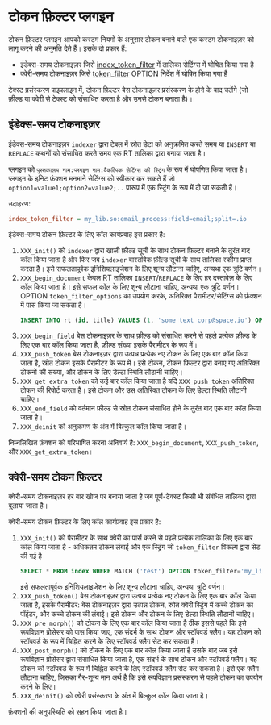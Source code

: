 # टोकन फ़िल्टर प्लगइन

टोकन फ़िल्टर प्लगइन आपको कस्टम नियमों के अनुसार टोकन बनाने वाले एक कस्टम टोकनाइज़र को लागू करने की अनुमति देते हैं। इसके दो प्रकार हैं:

* इंडेक्स-समय टोकनाइज़र जिसे [index_token_filter](../../../Creating_a_table/NLP_and_tokenization/Low-level_tokenization.md#index_token_filter) में तालिका सेटिंग्स में घोषित किया गया है
* क्वेरी-समय टोकनाइज़र जिसे [token_filter](../../../Searching/Options.md#token_filter) OPTION निर्देश में घोषित किया गया है

टेक्स्ट प्रसंस्करण पाइपलाइन में, टोकन फ़िल्टर बेस टोकनाइज़र प्रसंस्करण के होने के बाद चलेंगे (जो फ़ील्ड या क्वेरी से टेक्स्ट को संसाधित करता है और उनसे टोकन बनाता है)।

## इंडेक्स-समय टोकनाइज़र

इंडेक्स-समय टोकनाइज़र `indexer` द्वारा टेबल में स्रोत डेटा को अनुक्रमित करते समय या `INSERT` या `REPLACE` कथनों को संसाधित करते समय एक RT तालिका द्वारा बनाया जाता है।

प्लगइन को `पुस्तकालय नाम:प्लगइन नाम:वैकल्पिक सेटिंग्स की स्ट्रिंग` के रूप में घोषणित किया जाता है। प्लगइन के इनिट फ़ंक्शन मनमाने सेटिंग्स को स्वीकार कर सकते हैं जो `option1=value1;option2=value2;..` प्रारूप में एक स्ट्रिंग के रूप में दी जा सकती हैं।

उदाहरण:

```ini
index_token_filter = my_lib.so:email_process:field=email;split=.io
```

इंडेक्स-समय टोकन फ़िल्टर के लिए कॉल कार्यप्रवाह इस प्रकार है:

1.  `XXX_init()` को `indexer` द्वारा खाली फ़ील्ड सूची के साथ टोकन फ़िल्टर बनाने के तुरंत बाद कॉल किया जाता है और फिर जब `indexer` वास्तविक फ़ील्ड सूची के साथ तालिका स्कीमा प्राप्त करता है। इसे सफलतापूर्वक इनिशियलाइजेशन के लिए शून्य लौटाना चाहिए, अन्यथा एक त्रुटि वर्णन।
2.  `XXX_begin_document` केवल RT तालिका `INSERT`/`REPLACE` के लिए हर दस्तावेज़ के लिए कॉल किया जाता है। इसे सफल कॉल के लिए शून्य लौटाना चाहिए, अन्यथा एक त्रुटि वर्णन। OPTION `token_filter_options` का उपयोग करके, अतिरिक्त पैरामीटर/सेटिंग्स को फ़ंक्शन में पास किया जा सकता है।
    ```sql
    INSERT INTO rt (id, title) VALUES (1, 'some text corp@space.io') OPTION token_filter_options='.io'
    ```
3.  `XXX_begin_field` बेस टोकनाइज़र के साथ फ़ील्ड को संसाधित करने से पहले प्रत्येक फ़ील्ड के लिए एक बार कॉल किया जाता है, फ़ील्ड संख्या इसके पैरामीटर के रूप में।
4.  `XXX_push_token` बेस टोकनाइज़र द्वारा उत्पन्न प्रत्येक नए टोकन के लिए एक बार कॉल किया जाता है, स्रोत टोकन इसके पैरामीटर के रूप में। इसे टोकन, टोकन फ़िल्टर द्वारा बनाए गए अतिरिक्त टोकनों की संख्या, और टोकन के लिए डेल्टा स्थिति लौटानी चाहिए।
5.  `XXX_get_extra_token` को कई बार कॉल किया जाता है यदि `XXX_push_token` अतिरिक्त टोकन की रिपोर्ट करता है। इसे टोकन और उस अतिरिक्त टोकन के लिए डेल्टा स्थिति लौटानी चाहिए।
6.  `XXX_end_field` को वर्तमान फ़ील्ड से स्रोत टोकन संसाधित होने के तुरंत बाद एक बार कॉल किया जाता है।
7.  `XXX_deinit` को अनुक्रमण के अंत में बिल्कुल कॉल किया जाता है।

निम्नलिखित फ़ंक्शन को परिभाषित करना अनिवार्य है: `XXX_begin_document`, `XXX_push_token`, और `XXX_get_extra_token`।

## क्वेरी-समय टोकन फ़िल्टर

क्वेरी-समय टोकनाइज़र हर बार खोज पर बनाया जाता है जब पूर्ण-टेक्स्ट किसी भी संबंधित तालिका द्वारा बुलाया जाता है।

क्वेरी-समय टोकन फ़िल्टर के लिए कॉल कार्यप्रवाह इस प्रकार है:

1.  `XXX_init()` को पैरामीटर के साथ क्वेरी का पार्स करने से पहले प्रत्येक तालिका के लिए एक बार कॉल किया जाता है - अधिकतम टोकन लंबाई और एक स्ट्रिंग जो `token_filter` विकल्प द्वारा सेट की गई है
    ```sql
    SELECT * FROM index WHERE MATCH ('test') OPTION token_filter='my_lib.so:query_email_process:io'
    ```
    इसे सफलतापूर्वक इनिशियलाइजेशन के लिए शून्य लौटाना चाहिए, अन्यथा त्रुटि वर्णन।
2.  `XXX_push_token()` बेस टोकनाइज़र द्वारा उत्पन्न प्रत्येक नए टोकन के लिए एक बार कॉल किया जाता है, इसके पैरामीटर: बेस टोकनाइज़र द्वारा उत्पन्न टोकन, स्रोत क्वेरी स्ट्रिंग में कच्चे टोकन का पॉइंटर, और कच्चे टोकन की लंबाई। इसे टोकन और टोकन के लिए डेल्टा स्थिति लौटानी चाहिए।
3.  `XXX_pre_morph()` को टोकन के लिए एक बार कॉल किया जाता है ठीक इससे पहले कि इसे रूपविज्ञान प्रोसेसर को पास किया जाए, एक संदर्भ के साथ टोकन और स्टॉपवर्ड फ्लैग। यह टोकन को स्टॉपवर्ड के रूप में चिह्नित करने के लिए स्टॉपवर्ड फ्लैग सेट कर सकता है।
4.  `XXX_post_morph()` को टोकन के लिए एक बार कॉल किया जाता है उसके बाद जब इसे रूपविज्ञान प्रोसेसर द्वारा संसाधित किया जाता है, एक संदर्भ के साथ टोकन और स्टॉपवर्ड फ्लैग। यह टोकन को स्टॉपवर्ड के रूप में चिह्नित करने के लिए स्टॉपवर्ड फ्लैग सेट कर सकता है। इसे एक फ्लैग लौटाना चाहिए, जिसका गैर-शून्य मान अर्थ है कि इसे रूपविज्ञान प्रसंस्करण से पहले टोकन का उपयोग करने के लिए।
5.  `XXX_deinit()` को क्वेरी प्रसंस्करण के अंत में बिल्कुल कॉल किया जाता है।

फ़ंक्शनों की अनुपस्थिति को सहन किया जाता है।

<!-- proofread -->
